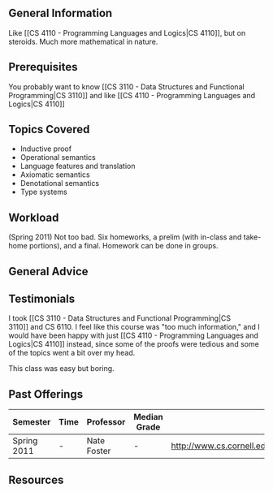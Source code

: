 ## General Information
Like [[CS 4110 - Programming Languages and Logics|CS 4110]], but on steroids. Much more mathematical in nature.

## Prerequisites
You probably want to know [[CS 3110 - Data Structures and Functional Programming|CS 3110]] and like [[CS 4110 - Programming Languages and Logics|CS 4110]]

## Topics Covered
* Inductive proof
* Operational semantics
* Language features and translation
* Axiomatic semantics
* Denotational semantics
* Type systems

## Workload
(Spring 2011) Not too bad. Six homeworks, a prelim (with in-class and take-home portions), and a final. Homework can be done in groups.

## General Advice

## Testimonials
I took [[CS 3110 - Data Structures and Functional Programming|CS 3110]] and CS 6110. I feel like this course was "too much information," and I would have been happy with just [[CS 4110 - Programming Languages and Logics|CS 4110]] instead, since some of the proofs were tedious and some of the topics went a bit over my head.

This class was easy but boring.

## Past Offerings
| Semester | Time | Professor | Median Grade | Course Page |
| --- | --- | --- | --- | --- |
| Spring 2011 | -  | Nate Foster | -  | http://www.cs.cornell.edu/Courses/cs6110/2011sp/syllabus.php |

## Resources
